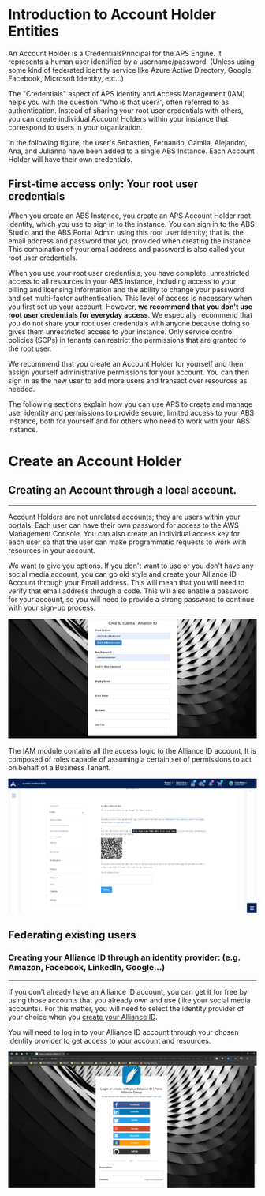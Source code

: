 # Introduction to Account Holder Entities

An Account Holder is a CredentialsPrincipal for the APS Engine. It represents a human user identified by a username/password. (Unless using some kind of federated identity service like Azure Active Directory, Google, Facebook, Microsoft Identity, etc...)

The "Credentials" aspect of APS Identity and Access Management (IAM) helps you with the question "Who is that user?", often referred to as authentication. Instead of sharing your root user credentials with others, you can create individual Account Holders within your instance that correspond to users in your organization. 



In the following figure, the user's Sebastien, Fernando, Camila, Alejandro, Ana, and Julianna have been added to a single ABS Instance. Each Account Holder will have their own credentials.

## First-time access only: Your root user credentials
When you create an ABS Instance, you create an APS Account Holder root identity, which you use to sign in to the instance. You can sign in to the ABS Studio and the ABS Portal Admin using this root user identity; that is, the email address and password that you provided when creating the instance. This combination of your email address and password is also called your root user credentials.

When you use your root user credentials, you have complete, unrestricted access to all resources in your ABS instance, including access to your billing and licensing information and the ability to change your password and set multi-factor authentication. This level of access is necessary when you first set up your account. However, **we recommend that you don't use root user credentials for everyday access**. We especially recommend that you do not share your root user credentials with anyone because doing so gives them unrestricted access to your instance. Only service control policies (SCPs) in tenants can restrict the permissions that are granted to the root user.

We recommend that you create an Account Holder for yourself and then assign yourself administrative permissions for your account. You can then sign in as the new user to add more users and transact over resources as needed.

The following sections explain how you can use APS to create and manage user identity and permissions to provide secure, limited access to your ABS instance, both for yourself and for others who need to work with your ABS instance.

# Create an Account Holder

## Creating an Account through a local account.
------------------------------ ----------------------
Account Holders are not unrelated accounts; they are users within your portals. Each user can have their own password for access to the AWS Management Console. You can also create an individual access key for each user so that the user can make programmatic requests to work with resources in your account. 

We want to give you options. If you don't want to use or you don't have any social media account, you can go old style and create your Alliance ID Account through your Email address. This will mean that you will need to verify that email address through a code. This will also enable a password for your account, so you will need to provide a strong password to continue with your sign-up process.

![When creating a local account, you will be asked to verify your email address through a code.](/.attachments/image-79a1abf3-4957-4c4f-aae8-5df764ebcc72.png)

 The IAM module contains all the access logic to the Alliance ID account, It is composed of roles capable of assuming a certain set of permissions to act on behalf of a Business Tenant.

![image.png](/.attachments/image-e958c1ab-1f3e-4219-9b64-36df68784c32.png)

## Federating existing users

### Creating your Alliance ID through an identity provider: \(e.g. Amazon, Facebook, LinkedIn, Google...\)
------------------------------------------------------------ -------------------------------------------
If you don’t already have an Alliance ID account, you can get it for free by using those accounts that you already own and use \(like your social media accounts\). For this matter, you will need to select the identity provider of your choice when you [create your Alliance ID](https://fenixalliance.com.co/Account/SignIn). 


You will need to log in to your Alliance ID account through your chosen identity provider to get access to your account and resources.

![Enabled Identity Providers](/.attachments/image-a85a71aa-0553-47b3-bde4-0f2a7cb8b220.png)